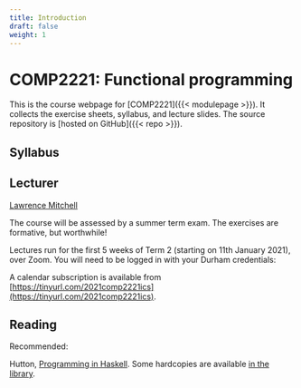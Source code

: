 ```yaml
---
title: Introduction
draft: false
weight: 1
---
```


# COMP2221: Functional programming

This is the course webpage for [COMP2221]({{< modulepage >}}). It
collects the exercise sheets, syllabus, and lecture slides. The source
repository is [hosted on GitHub]({{< repo >}}).

## Syllabus

## Lecturer

[Lawrence Mitchell](mailto:lawrence.mitchell@durham.ac.uk)

The course will be assessed by a summer term exam. The exercises are
formative, but worthwhile!

Lectures run for the first 5 weeks of Term 2 (starting on 11th January
2021), over Zoom. You will need to be logged in with your Durham credentials:

A calendar subscription is available from
[https://tinyurl.com/2021comp2221ics](https://tinyurl.com/2021comp2221ics).

## Reading

Recommended:

Hutton, [Programming in
Haskell](http://www.cs.nott.ac.uk/~pszgmh/pih.html). Some hardcopies
are available [in the
library](https://library.dur.ac.uk/record=b2094512~S1).
